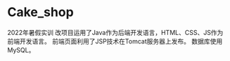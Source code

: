 # Cake_shop
2022年暑假实训
改项目运用了Java作为后端开发语言，HTML、CSS、JS作为前端开发语言。
前端页面利用了JSP技术在Tomcat服务器上发布。
数据库使用MySQL。
